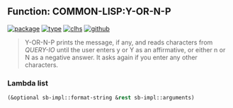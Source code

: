 ## Function: COMMON-LISP:Y-OR-N-P
[![package](https://img.shields.io/badge/Package-COMMON--LISP-5f9ea0.svg?style=social&colorA=999999)](../) [![type](https://img.shields.io/badge/Type-Function-5f9ea0.svg?style=social&colorA=999999)](../#function) [![clhs](https://img.shields.io/badge/CLHS-Y--OR--N--P-5f9ea0.svg?style=social&colorA=999999)](http://www.lispworks.com/documentation/HyperSpec/Body/f_y_or_n.htm) [![github](https://img.shields.io/badge/GitHub-View_the_source-5f9ea0.svg?style=social&colorA=999999&logo=github)](https://github.com/sbcl/sbcl/blob/master/src/code/query.lisp/) 

> Y-OR-N-P prints the message, if any, and reads characters from
> *QUERY-IO* until the user enters y or Y as an affirmative, or either
> n or N as a negative answer. It asks again if you enter any other
> characters.

### Lambda list
```cl
(&optional sb-impl::format-string &rest sb-impl::arguments)
```
